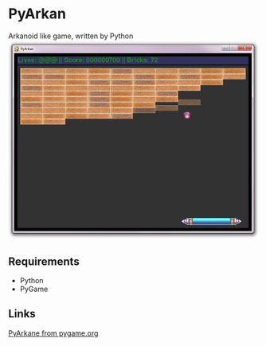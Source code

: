 # PyArkan
Arkanoid like game, written by Python
![Screenshot](https://raw.githubusercontent.com/An0ther0ne/PyArkan/master/scrshot.png)

## Requirements

* Python
* PyGame

## Links

[PyArkane from pygame.org](https://www.pygame.org/project/4405)
